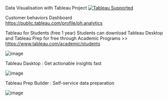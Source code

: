 Data Visualisation with Tableau Project
[![Tableau Supported](https://img.shields.io/badge/Support%20Level-Tableau%20Supported-53bd92.svg)](https://www.tableau.com/support-levels-it-and-developer-tools)

Customer behaviors Dashboard
https://public.tableau.com/profile/ph.analytics

Tableau for Students (free 1 year)
Students can download Tableau Desktop and Tableau Prep for free through Academic Programs >> https://www.tableau.com/academic/students

![image](https://user-images.githubusercontent.com/70945564/118348251-23b71680-b573-11eb-990c-703cd4ce1396.png)

Tableau Dasktop : Get actionable insights fast

![image](https://cdnl.tblsft.com/sites/default/files/pages/getinsightsfast.gif)

Tableau Prep Builder : Self-service data preparation

![image](https://user-images.githubusercontent.com/70945564/118348480-d89e0300-b574-11eb-8125-2fa642532122.png)


